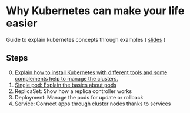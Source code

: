
# Why Kubernetes can make your life easier

Guide to explain kubernetes concepts through examples ( [slides](https://pipo02mix.github.io/why_k8s_can_make_our_life_easier/#/) )

## Steps

0) [Explain how to install Kubernetes with different tools and some complements help to manage the clusters.](/steps/0/README.md)
1) [Single pod: Explain the basics about pods](/steps/1/README.md)
2) ReplicaSet: Show how a replica controller works
2) Deployment: Manage the pods for update or rollback
2) Service: Connect apps through cluster nodes thanks to services
